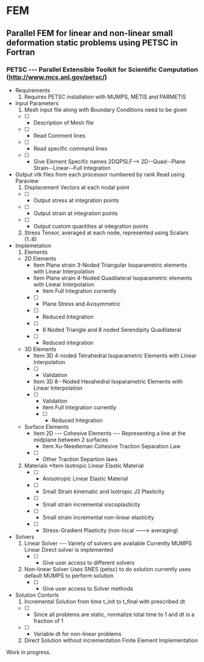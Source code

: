 # FEM
## Parallel FEM for linear and non-linear small deformation static problems using PETSC in Fortran 
### PETSC --- Parallel Extensible Toolkit for Scientific Computation (http://www.mcs.anl.gov/petsc/)
  * Requirements
	1. Requires PETSC installation with MUMPS, METIS and PARMETIS
  * Input Parameters
	1. Mesh input file along with Boundary Conditions need to be given 
	- [ ] - Description of Mesh file
	- [ ] - Read Comment lines 
	- [ ] - Read specific command lines
	- [ ] - Give Element Specific names 2DQPSLF--> 2D--Quad--Plane Strain--Linear--Full Integration
	
  * Output 
	vtk files from each processor numbered by rank
	Read using Paraview
	 1. Displacement Vectors at each nodal point
	 - [ ] - Output stress at integration points
	 - [ ] - Output strain at integration points
	 - [ ] - Output custom quantities at integration points
	 2. Stress Tensor, averaged at each node, represented using Scalars (1..6)
  * Implemetation
	1. Elements
	  * 2D Elements 
	    * Item Plane strain 3-Noded Triangular Isoparametric elements with Linear Interpolation 
	    * Item Plane strain 4-Noded Quadilateral Isoparametric elements with Linear Interpolation
	        * Item Full Integration currently 
	    - [ ] - Plane Stress and Axisymmetric
	    - [ ] - Reduced Integration
	    - [ ] - 6 Noded Triangle and 8 noded Serendipity Quadilateral
	    - [ ] - Reduced integration
	  * 3D Elements
	    * Item 3D 4-noded Tetrahedral  Isoparametric Elements with Linear Interpolation
	    - [ ] - Validation
	    * Item  3D 8--Noded Hexahedral Isoparametric Elements with Linear Interpolation
	    - [ ] - Validation
	      * Item  Full Integration currently 
	      - [ ] - Reduced Integration
	  * Surface Elements
	    * Item 2D --- Cohesive Elements --- Representing a line at the midplane between 2 surfaces
	         * Item Xu-Needleman Cohesive Traction Separation Law
	    - [ ] - Other Traction Separtion laws
	2. Materials
	  *Item Isotropic Linear Elastic Material 
	    - [ ] - Anisotropic Linear Elastic Material
	    - [ ] - Small Strain kinematic and Isotropic J2 Plasticity 
	    - [ ] - Small strain incremental viscoplasticity
	    - [ ] - Small strain incremental non-linear elasticity
	    - [ ] - Stress-Gradient Plasticity (non-local ---> averaging)
  * Solvers 
	1. Linear Solver ---
	    Variety of solvers are available 
	    Currently MUMPS Linear Direct solver is implemented
	    - [ ] - Give user access to different solvers
	2. Non-linear Solver 
	    Uses SNES (petsc) to do solution currently uses default MUMPS to perform solution
	    - [ ] - Give user access to Solver methods
  * Solution Contorls
	1. Incremental Solution from time t_init to t_final with prescribed dt
	  - [ ] - Since all problems are static, normalize total time to 1 and dt is a fraction of 1
	  - [ ] - Variable dt for non-linear problems
	2. Direct Solution without incrementation
Finite Element Implementation

Work in progress.
